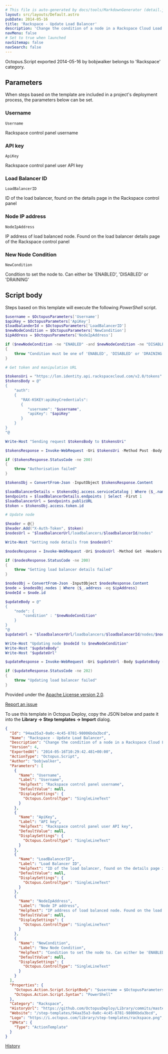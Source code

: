 ```yaml
---
# This file is auto-generated by docs/tools/MarkdownGenerator (detail.js)
layout: src/layouts/Default.astro
pubDate: 2014-05-16
title: 'Rackspace - Update Load Balancer'
description: 'Change the condition of a node in a Rackspace Cloud Load Balancer.'
navMenu: false
# Set to true when launched
navSitemap: false
navSearch: false
---
```


Octopus.Script exported 2014-05-16 by bobjwalker belongs to 'Rackspace' category.

## Parameters

When steps based on the template are included in a project's deployment process, the parameters below can be set.


<div class="param">

### Username

`Username`

Rackspace control panel username

</div>
        
<div class="param">

### API key

`ApiKey`

Rackspace control panel user API key

</div>
        
<div class="param">

### Load Balancer ID

`LoadBalancerID`

ID of the load balancer, found on the details page in the Rackspace control panel

</div>
        
<div class="param">

### Node IP address

`NodeIpAddress`

IP address of load balanced node. Found on the load balancer details page of the Rackspace control panel

</div>
        
<div class="param">

### New Node Condition

`NewCondition`

Condition to set the node to. Can either be 'ENABLED', 'DISABLED' or 'DRAINING'

</div>
        

## Script body

Steps based on this template will execute the following *PowerShell* script.

```powershell
$username = $OctopusParameters['Username']
$apiKey = $OctopusParameters['ApiKey']
$loadbalanderId = $OctopusParameters['LoadBalancerID']
$newNodeCondition = $OctopusParameters['NewCondition']
$ipAddress = $OctopusParameters['NodeIpAddress']

if ($newNodeCondition -ne "ENABLED" -and $newNodeCondition -ne "DISABLED" -and $newNodeCondition -ne "DRAINING")
{
    throw "Condition must be one of 'ENABLED', 'DISABLED' or 'DRAINING'"
}

# Get token and manipulation URL

$tokensUri = "https://lon.identity.api.rackspacecloud.com/v2.0/tokens"
$tokensBody = @"
{
    "auth":
    {
       "RAX-KSKEY:apiKeyCredentials":
       {  
          "username": "$username",  
          "apiKey": "$apiKey"
       }
    }  
}
"@

Write-Host "Sending request $tokensBody to $tokensUri"

$tokensResponse = Invoke-WebRequest -Uri $tokensUri -Method Post -Body $tokensBody -ContentType "application/json" -UseBasicParsing

if ($tokensResponse.StatusCode -ne 200)
{
    throw "Authorisation failed"
}

$tokensObj = ConvertFrom-Json -InputObject $tokensResponse.Content

$loadBalancerDetails = $tokensObj.access.serviceCatalog | Where {$_.name -eq "cloudLoadBalancers"}
$endpoints = $loadBalancerDetails.endpoints | Select -First 1
$loadbalancerUrl = $endpoints.publicURL
$token = $tokensObj.access.token.id

# Update node

$header = @{}
$header.Add("X-Auth-Token", $token)
$nodesUrl = "$loadbalancerUrl/loadbalancers/$loadbalancerId/nodes"

Write-Host "Getting node details from $nodesUrl"

$nodesResponse = Invoke-WebRequest -Uri $nodesUrl -Method Get -Headers $header -ContentType "application/json" -UseBasicParsing

if ($nodesResponse.StatusCode -ne 200)
{
    throw "Getting load balancer details failed"
}

$nodesObj = ConvertFrom-Json -InputObject $nodesResponse.Content
$node = $nodesObj.nodes | Where {$_.address -eq $ipAddress}
$nodeId = $node.id

$updateBody = @"
{
    "node": {
        "condition" : "$newNodeCondition"
    }
}
"@
$updateUrl = "$loadbalancerUrl/loadbalancers/$loadbalancerId/nodes/$nodeId"

Write-Host "Updating node $nodeId to $newNodeCondition"
Write-Host "$updateBody"
Write-Host "$updateUrl"

$updateResponse = Invoke-WebRequest -Uri $updateUrl -Body $updateBody -Method Put -Headers $header -ContentType "application/json" -UseBasicParsing

if ($updateResponse.StatusCode -ne 202)
{
    throw "Updating load balancer failed"
}
```

Provided under the [Apache License version 2.0](https://github.com/OctopusDeploy/Library/blob/master/LICENSE.txt).

[Report an issue](https://github.com/OctopusDeploy/Library/issues/new?assignees=&labels=&projects=&template=bug-report.yml&title=Issue%20with%20Rackspace%20-%20Update%20Load%20Balancer&step-template=Rackspace%20-%20Update%20Load%20Balancer)

<div class="get-json">

To use this template in Octopus Deploy, copy the JSON below and paste it into the **Library → Step templates → Import** dialog.

```json
{
  "Id": "94aa35a3-0a0c-4c45-8781-98006bda3bcd",
  "Name": "Rackspace - Update Load Balancer",
  "Description": "Change the condition of a node in a Rackspace Cloud Load Balancer.",
  "Version": 4,
  "ExportedAt": "2014-05-16T10:29:42.481+00:00",
  "ActionType": "Octopus.Script",
  "Author": "bobjwalker",
  "Parameters": [
    {
      "Name": "Username",
      "Label": "Username",
      "HelpText": "Rackspace control panel username",
      "DefaultValue": null,
      "DisplaySettings": {
        "Octopus.ControlType": "SingleLineText"
      }
    },
    {
      "Name": "ApiKey",
      "Label": "API key",
      "HelpText": "Rackspace control panel user API key",
      "DefaultValue": null,
      "DisplaySettings": {
        "Octopus.ControlType": "SingleLineText"
      }
    },
    {
      "Name": "LoadBalancerID",
      "Label": "Load Balancer ID",
      "HelpText": "ID of the load balancer, found on the details page in the Rackspace control panel",
      "DefaultValue": null,
      "DisplaySettings": {
        "Octopus.ControlType": "SingleLineText"
      }
    },
    {
      "Name": "NodeIpAddress",
      "Label": "Node IP address",
      "HelpText": "IP address of load balanced node. Found on the load balancer details page of the Rackspace control panel",
      "DefaultValue": null,
      "DisplaySettings": {
        "Octopus.ControlType": "SingleLineText"
      }
    },
    {
      "Name": "NewCondition",
      "Label": "New Node Condition",
      "HelpText": "Condition to set the node to. Can either be 'ENABLED', 'DISABLED' or 'DRAINING'",
      "DefaultValue": null,
      "DisplaySettings": {
        "Octopus.ControlType": "SingleLineText"
      }
    }
  ],
  "Properties": {
    "Octopus.Action.Script.ScriptBody": "$username = $OctopusParameters['Username']\n$apiKey = $OctopusParameters['ApiKey']\n$loadbalanderId = $OctopusParameters['LoadBalancerID']\n$newNodeCondition = $OctopusParameters['NewCondition']\n$ipAddress = $OctopusParameters['NodeIpAddress']\n\nif ($newNodeCondition -ne \"ENABLED\" -and $newNodeCondition -ne \"DISABLED\" -and $newNodeCondition -ne \"DRAINING\")\n{\n    throw \"Condition must be one of 'ENABLED', 'DISABLED' or 'DRAINING'\"\n}\n\n# Get token and manipulation URL\n\n$tokensUri = \"https://lon.identity.api.rackspacecloud.com/v2.0/tokens\"\n$tokensBody = @\"\n{\n    \"auth\":\n    {\n       \"RAX-KSKEY:apiKeyCredentials\":\n       {  \n          \"username\": \"$username\",  \n          \"apiKey\": \"$apiKey\"\n       }\n    }  \n}\n\"@\n\nWrite-Host \"Sending request $tokensBody to $tokensUri\"\n\n$tokensResponse = Invoke-WebRequest -Uri $tokensUri -Method Post -Body $tokensBody -ContentType \"application/json\" -UseBasicParsing\n\nif ($tokensResponse.StatusCode -ne 200)\n{\n    throw \"Authorisation failed\"\n}\n\n$tokensObj = ConvertFrom-Json -InputObject $tokensResponse.Content\n\n$loadBalancerDetails = $tokensObj.access.serviceCatalog | Where {$_.name -eq \"cloudLoadBalancers\"}\n$endpoints = $loadBalancerDetails.endpoints | Select -First 1\n$loadbalancerUrl = $endpoints.publicURL\n$token = $tokensObj.access.token.id\n\n# Update node\n\n$header = @{}\n$header.Add(\"X-Auth-Token\", $token)\n$nodesUrl = \"$loadbalancerUrl/loadbalancers/$loadbalancerId/nodes\"\n\nWrite-Host \"Getting node details from $nodesUrl\"\n\n$nodesResponse = Invoke-WebRequest -Uri $nodesUrl -Method Get -Headers $header -ContentType \"application/json\" -UseBasicParsing\n\nif ($nodesResponse.StatusCode -ne 200)\n{\n    throw \"Getting load balancer details failed\"\n}\n\n$nodesObj = ConvertFrom-Json -InputObject $nodesResponse.Content\n$node = $nodesObj.nodes | Where {$_.address -eq $ipAddress}\n$nodeId = $node.id\n\n$updateBody = @\"\n{\n    \"node\": {\n        \"condition\" : \"$newNodeCondition\"\n    }\n}\n\"@\n$updateUrl = \"$loadbalancerUrl/loadbalancers/$loadbalancerId/nodes/$nodeId\"\n\nWrite-Host \"Updating node $nodeId to $newNodeCondition\"\nWrite-Host \"$updateBody\"\nWrite-Host \"$updateUrl\"\n\n$updateResponse = Invoke-WebRequest -Uri $updateUrl -Body $updateBody -Method Put -Headers $header -ContentType \"application/json\" -UseBasicParsing\n\nif ($updateResponse.StatusCode -ne 202)\n{\n    throw \"Updating load balancer failed\"\n}",
    "Octopus.Action.Script.Syntax": "PowerShell"
  },
  "Category": "Rackspace",
  "HistoryUrl": "https://github.com/OctopusDeploy/Library/commits/master/step-templates//opt/buildagent/work/75443764cd38076d/step-templates/rackspace-update-load-balancer.json",
  "Website": "/step-templates/94aa35a3-0a0c-4c45-8781-98006bda3bcd",
  "Logo": "https://i.octopus.com/library/step-templates/rackspace.png",
  "$Meta": {
    "Type": "ActionTemplate"
  }
}
```

[History](https://github.com/OctopusDeploy/Library/commits/master/step-templates/https://github.com/OctopusDeploy/Library/commits/master/step-templates//opt/buildagent/work/75443764cd38076d/step-templates/rackspace-update-load-balancer.json)

</div>
